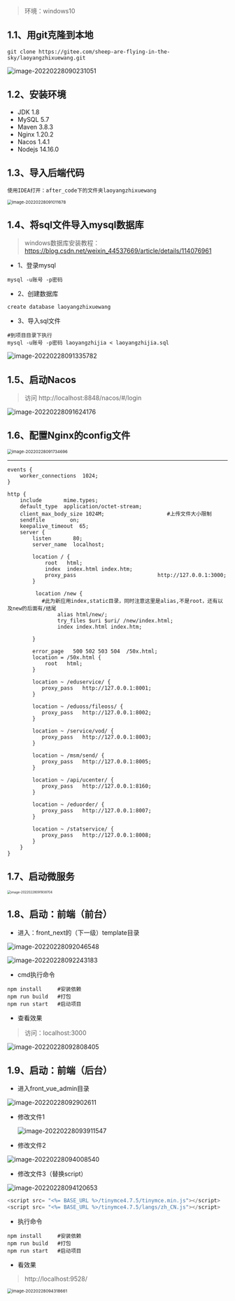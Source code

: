> 环境：windows10


## 1.1、用git克隆到本地

~~~shell
git clone https://gitee.com/sheep-are-flying-in-the-sky/laoyangzhixuewang.git
~~~

![image-20220228090231051](https://laoyang.oss-cn-shenzhen.aliyuncs.com/my-picture-master/pic15/image-20220228090231051.png)





## 1.2、安装环境

- JDK 1.8   
- MySQL 5.7
- Maven 3.8.3
- Nginx 1.20.2
- Nacos 1.4.1
- Nodejs 14.16.0



## 1.3、导入后端代码

~~~
使用IDEA打开：after_code下的文件夹laoyangzhixuewang
~~~

<img src="https://laoyang.oss-cn-shenzhen.aliyuncs.com/my-picture-master/pic15/image-20220228091011678.png" alt="image-20220228091011678" style="zoom: 67%;" />





## 1.4、将sql文件导入mysql数据库

> windows数据库安装教程：https://blog.csdn.net/weixin_44537669/article/details/114076961



- 1、登录mysql

~~~
mysql -u账号 -p密码
~~~



- 2、创建数据库

~~~mysql
create database laoyangzhixuewang
~~~



- 3、导入sql文件

~~~mysql
#到项目目录下执行
mysql -u账号 -p密码 laoyangzhijia < laoyangzhijia.sql
~~~

![image-20220228091335782](https://laoyang.oss-cn-shenzhen.aliyuncs.com/my-picture-master/pic15/image-20220228091335782.png)







## 1.5、启动Nacos
> 访问 http://localhost:8848/nacos/#/login

![image-20220228091624176](https://laoyang.oss-cn-shenzhen.aliyuncs.com/my-picture-master/pic15/image-20220228091624176.png)



## 1.6、配置Nginx的config文件

<img src="https://laoyang.oss-cn-shenzhen.aliyuncs.com/my-picture-master/pic15/image-20220228091734696.png" alt="image-20220228091734696" style="zoom: 67%;" />

---

~~~nginx
events {
    worker_connections  1024;
}

http {
    include       mime.types;
    default_type  application/octet-stream;
	client_max_body_size 1024M;                    #上传文件大小限制
    sendfile        on;
    keepalive_timeout  65;
    server {
        listen       80;
        server_name  localhost;

        location / {
            root   html;
            index  index.html index.htm;
			proxy_pass                          http://127.0.0.1:3000;
        }
		
		 location /new {
           #此为新应用index,static目录，同时注意这里是alias,不是root，还有以及new的后面有/结尾
                alias html/new/;
                try_files $uri $uri/ /new/index.html;
                index index.html index.htm;
              
        }

        error_page   500 502 503 504  /50x.html;
        location = /50x.html {
            root   html;
        }

        location ~ /eduservice/ {
           proxy_pass   http://127.0.0.1:8001;
        }

        location ~ /eduoss/fileoss/ {
           proxy_pass   http://127.0.0.1:8002;
        }
		
		location ~ /service/vod/ {
           proxy_pass   http://127.0.0.1:8003;
        }
		
		location ~ /msm/send/ {
           proxy_pass   http://127.0.0.1:8005;
        }
		
		location ~ /api/ucenter/ {
           proxy_pass   http://127.0.0.1:8160;
        }
		
		location ~ /eduorder/ {
           proxy_pass   http://127.0.0.1:8007;
        }
		
		location ~ /statservice/ {
           proxy_pass   http://127.0.0.1:8008;
        }
    }
}
~~~



## 1.7、启动微服务

<img src="https://laoyang.oss-cn-shenzhen.aliyuncs.com/my-picture-master/pic15/image-20220228091938704.png" alt="image-20220228091938704" style="zoom:50%;" />

## 1.8、启动：前端（前台）

- 进入：front_next的（下一级）template目录

![image-20220228092046548](https://laoyang.oss-cn-shenzhen.aliyuncs.com/my-picture-master/pic15/image-20220228092046548.png)

![image-20220228092243183](https://laoyang.oss-cn-shenzhen.aliyuncs.com/my-picture-master/pic15/image-20220228092243183.png)



- cmd执行命令

~~~nodejs
npm install     #安装依赖
npm run build   #打包
npm run start   #启动项目
~~~



- 查看效果

> 访问：localhost:3000

![image-20220228092808405](https://laoyang.oss-cn-shenzhen.aliyuncs.com/my-picture-master/pic15/image-20220228092808405.png)



## 1.9、启动：前端（后台）

- 进入front_vue_admin目录

![image-20220228092902611](https://laoyang.oss-cn-shenzhen.aliyuncs.com/my-picture-master/pic15/image-20220228092902611.png)



- 修改文件1

  ![image-20220228093911547](https://laoyang.oss-cn-shenzhen.aliyuncs.com/my-picture-master/pic15/image-20220228093911547.png)



- 修改文件2

![image-20220228094008540](https://laoyang.oss-cn-shenzhen.aliyuncs.com/my-picture-master/pic15/image-20220228094008540.png)



- 修改文件3（替换script）

![image-20220228094120653](https://laoyang.oss-cn-shenzhen.aliyuncs.com/my-picture-master/pic15/image-20220228094120653.png)

~~~javascript
<script src= "<%= BASE_URL %>/tinymce4.7.5/tinymce.min.js"></script>
<script src= "<%= BASE_URL %>/tinymce4.7.5/langs/zh_CN.js"></script>
~~~



- 执行命令

~~~
npm install     #安装依赖
npm run build   #打包
npm run start   #启动项目
~~~



- 看效果

> http://localhost:9528/

<img src="https://laoyang.oss-cn-shenzhen.aliyuncs.com/my-picture-master/pic15/image-20220228094318661.png" alt="image-20220228094318661" style="zoom:67%;" />